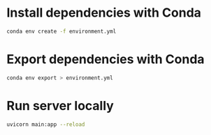 # Install dependencies with Conda

```bash
conda env create -f environment.yml
```

# Export dependencies with Conda

```bash
conda env export > environment.yml
```

# Run server locally 

```bash
uvicorn main:app --reload
```